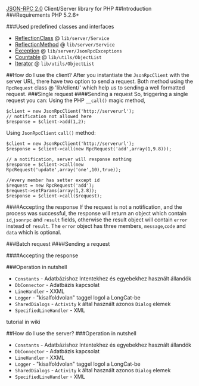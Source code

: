 [﻿JSON-RPC 2.0](http://groups.google.com/group/json-rpc/web/json-rpc-2-0) Client/Server library for PHP
##Introduction
###Requirements
PHP 5.2.6+

###Used predefined classes and interfaces
 - [ReflectionClass](http://www.php.net/manual/en/class.reflectionclass.php) @ `lib/server/Service`
 - [ReflectionMethod](http://www.php.net/manual/en/class.reflectionmethod.php) @ `lib/server/Service`
 - [Exception](http://www.php.net/manual/en/class.exception.php) @ `lib/server/JsonRpcExceptions`
 - [Countable](http://www.php.net/manual/en/class.countable.php) @ `lib/utils/ObjectList` 
 - [Iterator](http://www.php.net/manual/en/class.iterator.php) @ `lib/utils/ObjectList`

##How do I use the client?
After you instantiate the `JsonRpcClient` with the server URL, there have two option to send a request. Both method using the `RpcRequest` class @ 'lib/client/' which help us to sending a well formatted request.
###Single request
####Sending a request
So, triggering a single request you can:
Using the PHP `__call()` magic method,

    $client = new JsonRpcClient('http://serverurl');
    // notification not allowed here
    $response = $client->add(1,2);

Using `JsonRpcClient` `call()` method:

    $client = new JsonRpcClient('http://serverurl');
    $response = $client->call(new RpcRequest('add',array(1,9.8)));

    // a notification, server will response nothing
    $response = $client->call(new RpcRequest('update',array('one',10),true));
    
    //every member has setter except id
    $request = new RpcRequest('add');
    $request->setParams(array(1,2.8));
    $response = $client->call($request);

####Accepting the response
If the request is not a notification, and the process was successful, the response will return an object which contain `id`,`jsonrpc` and `result` fields, otherwise the result object will contain `error` instead of `result`. The `error` object has three members, `message`,`code` and `data` which is optional.

###Batch request
####Sending a request

####Accepting the response

###Operation in nutshell
 - `Constants` - Adatbázishoz Intentekhez és egyebekhez használt állandók
 - `DbConnector` - Adatbázis kapcsolat
 - `LineHandler` - XXML
 - `Logger` - "kisalfoldvolan" taggel logol a LongCat-be
 - `SharedDialogs` - `Activity` k által használt azonos `Dialog` elemek
 - `SpecifiedLineHandler` - XML

tutorial in wiki

##How do I use the server?
###Operation in nutshell
 - `Constants` - Adatbázishoz Intentekhez és egyebekhez használt állandók
 - `DbConnector` - Adatbázis kapcsolat
 - `LineHandler` - XXML
 - `Logger` - "kisalfoldvolan" taggel logol a LongCat-be
 - `SharedDialogs` - `Activity` k által használt azonos `Dialog` elemek
 - `SpecifiedLineHandler` - XML